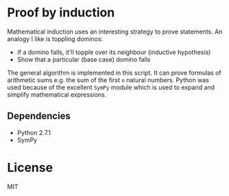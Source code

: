 # Proof by induction

Mathematical induction uses an interesting strategy to prove statements. An analogy I like is toppling dominos:
- If a domino falls, it'll topple over its neighbour (inductive hypothesis)
- Show that a particular (base case) domino falls

The general algorithm is implemented in this script. It can prove formulas of arithmetic sums e.g. the sum of the first `n` natural numbers. Python was used because of the excellent `SymPy` module which is used to expand and simplify mathematical expressions.


## Dependencies

- Python 2.7.1
- SymPy

# License
MIT